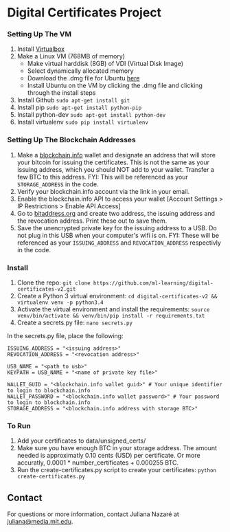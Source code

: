 # Digital Certificates Project

### Setting Up The VM 
1. Install [Virtualbox](https://www.virtualbox.org/wiki/Downloads)
2. Make a Linux VM (768MB of memory)
	* Make virtual harddisk (8GB) of VDI (Virtual Disk Image)
	* Select dynamically allocated memory
	* Download the .dmg file for Ubuntu [here](http://www.ubuntu.com/download/desktop)
	* Install Ubuntu on the VM by clicking the .dmg file and clicking through the install steps
7. Install Github `sudo apt-get install git`
8. Install pip `sudo apt-get install python-pip`
9. Install python-dev `sudo apt-get install python-dev`
9. Install virtualenv `sudo pip install virtualenv`

### Setting Up The Blockchain Addresses
1. Make a [blockchain.info](http://blockchain.info) wallet and designate an address that will store your bitcoin for issuing the certificates. This is not the same as your issuing address, which you should NOT add to your wallet. Transfer a few BTC to this address. FYI: This will be referenced as your `STORAGE_ADDRESS` in the code.
2. Verify your blockchain.info account via the link in your email.
3. Enable the blockchain.info API to access your wallet [Account Settings > IP Restrictions > Enable API Access]
4. Go to [bitaddress.org](http://bitaddress.org) and create two address, the issuing address and the revocation address. Print these out to save them. 
5. Save the unencrypted private key for the issuing address to a USB. Do not plug in this USB when your computer's wifi is on. FYI: These will be referenced as your `ISSUING_ADDRESS` and `REVOCATION_ADDRESS` respectivly in the code.

### Install 
1. Clone the repo: `git clone https://github.com/ml-learning/digital-certificates-v2.git`
2. Create a Python 3 virtual environment: `cd digital-certificates-v2 && virtualenv venv -p python3.4`
3. Activate the virtual environment and install the requirements: `source venv/bin/activate && venv/bin/pip install -r requirements.txt`
4. Create a secrets.py file: `nano secrets.py`

In the secrets.py file, place the following:

```
ISSUING_ADDRESS = "<issuing address>"
REVOCATION_ADDRESS = "<revocation address>"

USB_NAME = "<path to usb>"
KEYPATH = USB_NAME + "<name of private key file>"

WALLET_GUID = "<blockchain.info wallet guid>" # Your unique identifier to login to blockchain.info
WALLET_PASSWORD = "<blockchain.info wallet password>" # Your password to login to blockchain.info
STORAGE_ADDRESS = "<blockchain.info address with storage BTC>"
```

### To Run
1. Add your certificates to data/unsigned_certs/
2. Make sure you have enough BTC in your storage address. The amount needed is approximatly 0.10 cents (USD) per certificate. Or more accuratly, 0.0001 * number_certificates + 0.000255 BTC.
2. Run the create-certificates.py script to create your certificates: `python create-certificates.py`

## Contact
For questions or more information, contact Juliana Nazaré at [juliana@media.mit.edu](mailto:juliana@media.mit.edu).

